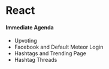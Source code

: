 # React
#### Immediate Agenda
* Upvoting
* Facebook and Default Meteor Login
* Hashtags and Trending Page
* Hashtag Threads
